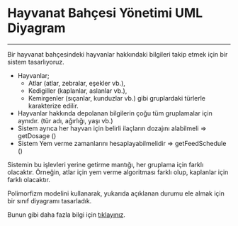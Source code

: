 # Hayvanat Bahçesi Yönetimi UML Diyagram

_______________________________________________

Bir hayvanat bahçesindeki hayvanlar hakkındaki bilgileri takip etmek için bir sistem tasarlıyoruz.

* Hayvanlar;
  * Atlar (atlar, zebralar, eşekler vb.),
  * Kedigiller (kaplanlar, aslanlar vb.),
  * Kemirgenler (sıçanlar, kunduzlar vb.) gibi gruplardaki türlerle karakterize edilir.
* Hayvanlar hakkında depolanan bilgilerin çoğu tüm gruplamalar için aynıdır. (tür adı, ağırlığı, yaşı vb.)
* Sistem ayrıca her hayvan için belirli ilaçların dozajını alabilmeli => getDosage ()
* Sistem Yem verme zamanlarını hesaplayabilmelidir => getFeedSchedule ()

Sistemin bu işlevleri yerine getirme mantığı, her gruplama için farklı olacaktır. Örneğin, atlar için yem verme algoritması farklı olup, kaplanlar için farklı olacaktır.

Polimorfizm modelini kullanarak, yukarıda açıklanan durumu ele almak için bir sınıf diyagramı tasarladık.

Bunun gibi daha fazla bilgi için [tıklayınız](https://f-yesilyurt.medium.com/).